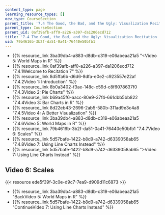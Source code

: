 ```yaml
---
content_type: page
learning_resource_types: []
ocw_type: CourseSection
parent_title: '7.4 The Good, the Bad, and the Ugly: Visualization Recitation  (Recitation)'
parent_type: CourseSection
parent_uid: 0af39afb-aff0-a226-a397-da1206ecd712
title: '7.4 The Good, the Bad, and the Ugly: Visualization Recitation  (Recitation)'
uid: 79b4616b-3b2f-da51-0a41-76440e50bfb1
---
```


*   {{% resource_link 3ba39db4-a883-d8db-c319-e06abeaa21a5 "\<Video 5: World Maps in R" %}}
*   {{% resource_link 0af39afb-aff0-a226-a397-da1206ecd712 "7.4.1Welcome to Recitation 7" %}}
*   {{% resource_link 8d5ffa6b-d6d6-8dfa-e0e2-c923557e22af "7.4.2Video 1: Introduction" %}}
*   {{% resource_link 8b0a3402-f3ae-148c-c59d-c8f6078637f0 "7.4.3Video 2: Pie Charts" %}}
*   {{% resource_link b69a45f6-aacc-80e9-37f4-661dbb5bb822 "7.4.4Video 3: Bar Charts in R" %}}
*   {{% resource_link 8d22eb43-2696-2ab5-580b-311ad9e3c4a8 "7.4.5Video 4: A Better Visualization" %}}
*   {{% resource_link 3ba39db4-a883-d8db-c319-e06abeaa21a5 "7.4.6Video 5: World Maps in R" %}}
*   {{% resource_link 79b4616b-3b2f-da51-0a41-76440e50bfb1 "7.4.7Video 6: Scales" %}}
*   {{% resource_link 5d57bafe-1422-b8d9-a742-d6339058ab65 "7.4.8Video 7: Using Line Charts Instead" %}}
*   {{% resource_link 5d57bafe-1422-b8d9-a742-d6339058ab65 "\>Video 7: Using Line Charts Instead" %}}

Video 6: Scales
---------------

{{< resource ede5f39f-3c0e-d9c7-7ea9-d909d11c6873 >}}

*   {{% resource_link 3ba39db4-a883-d8db-c319-e06abeaa21a5 "BackVideo 5: World Maps in R" %}}
*   {{% resource_link 5d57bafe-1422-b8d9-a742-d6339058ab65 "ContinueVideo 7: Using Line Charts Instead" %}}